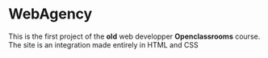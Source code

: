 # WebAgency

This is the first project of the **old** web developper **Openclassrooms** course.
The site is an integration made entirely in HTML and CSS
